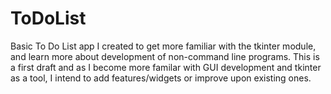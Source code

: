 # ToDoList
Basic To Do List app I created to get more familiar with the tkinter module, and learn more about development of non-command line programs.
This is a first draft and as I become more familar with GUI development and tkinter as a tool, I intend to add features/widgets or improve upon existing ones.
